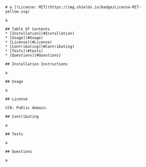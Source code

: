 
    # a [!License: MIT](https://img.shields.io/badge/License-MIT-yellow.svg)
    
    a   
    
    ## Table Of Contents
    * [Installation](#Installation)
    * [Usage](#Usage)
    * [License](#License)
    * [Contributing](#Contributing)
    * [Tests](#tests)
    * [Questions](#Questions)
    
    ## Installation Instructions
    
    a
        
    ## Usage
    
    a
    
    ## License
    
    CC0: Public domain. 
    
    ## Contributing
    
    a
    
    ## Tests

    a

    ## Questions

    a
    
